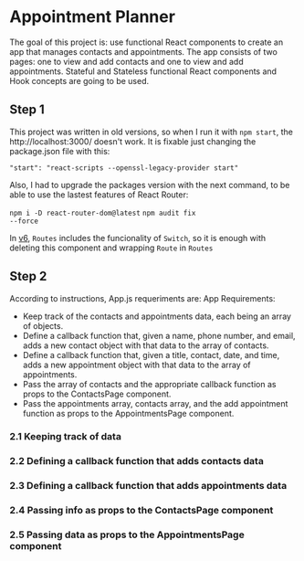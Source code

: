 # Appointment Planner
The goal of this project is: use functional React components to create an app that manages contacts and appointments. 
The app consists of two pages: one to view and add contacts and one to view and add appointments.
Stateful and Stateless functional React components and Hook concepts are going to be used.

## Step 1
This project was written in old versions, so when I run it with <code>npm start</code>, the http://localhost:3000/ doesn't work. It is fixable just changing the package.json file with this:
```
"start": "react-scripts --openssl-legacy-provider start"
```

Also, I had to upgrade the packages version with the next command, to be able to use the lastest features of React Router:

<code>npm i -D react-router-dom@latest</code>
<code>npm audit fix --force</code>

<!-- The components which were deprecated and were in need of modification were: <code>Switch</code> and <code>Redirect</code>. -->
In [v6](https://reactrouter.com/en/6.9.0/upgrading/v5#upgrade-all-switch-elements-to-routes), <code>Routes</code> includes the funcionality of <code>Switch</code>, so it is enough with deleting this component and wrapping <code>Route</code> in <code>Routes</code>

## Step 2
According to instructions, App.js requeriments are:
App Requirements:

- Keep track of the contacts and appointments data, each being an array of objects.
- Define a callback function that, given a name, phone number, and email, adds a new contact object with that data to the array of contacts.
- Define a callback function that, given a title, contact, date, and time, adds a new appointment object with that data to the array of appointments.
- Pass the array of contacts and the appropriate callback function as props to the ContactsPage component.
- Pass the appointments array, contacts array, and the add appointment function as props to the AppointmentsPage component.

### 2.1 Keeping track of data

### 2.2 Defining a callback function that adds contacts data

### 2.3 Defining a callback function that adds appointments data

### 2.4 Passing info as props to the ContactsPage component

### 2.5 Passing data as props to the AppointmentsPage component



